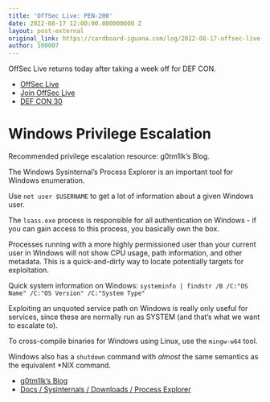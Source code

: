 ```yaml
---
title: 'OffSec Live: PEN-200'
date: 2022-08-17 12:00:00.000000000 Z
layout: post-external
original_link: https://cardboard-iguana.com/log/2022-08-17-offsec-live-pen-200.html
author: 100007
---
```


OffSec Live returns today after taking a week off for DEF CON.

- [OffSec Live](https://www.offensive-security.com/offsec/offsec-live/)
- [Join OffSec Live](https://learn.offensive-security.com/offsec-live-webinars)
- [DEF CON 30](https://defcon.org/html/defcon-30/dc-30-index.html)

# Windows Privilege Escalation

Recommended privilege escalation resource: g0tm1lk’s Blog.

The Windows Sysinternal’s Process Explorer is an important tool for Windows enumeration.

Use `net user $USERNAME` to get a lot of information about a given Windows user.

The `lsass.exe` process is responsible for all authentication on Windows - if you can gain access to this process, you basically own the box.

Processes running with a more highly permissioned user than your current user in Windows will not show CPU usage, path information, and other metadata. This is a quick-and-dirty way to locate potentially targets for exploitation.

Quick system information on Windows: `systeminfo | findstr /B /C:"OS Name" /C:"OS Version" /C:"System Type"`

Exploiting an unquoted service path on Windows is really only useful for services, since these are normally run as SYSTEM (and that’s what we want to escalate to).

To cross-compile binaries for Windows using Linux, use the `mingw-w64` tool.

Windows also has a `shutdown` command with _almost_ the same semantics as the equivalent \*NIX command.

- [g0tm1lk’s Blog](https://blog.g0tmi1k.com/)
- [Docs / Sysinternals / Downloads / Process Explorer](https://docs.microsoft.com/en-us/sysinternals/downloads/process-explorer)
